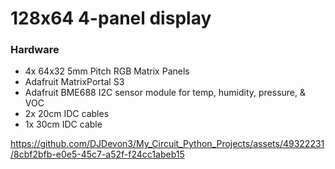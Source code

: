 # 128x64 4-panel display

### Hardware
- 4x 64x32 5mm Pitch RGB Matrix Panels
- Adafruit MatrixPortal S3
- Adafruit BME688 I2C sensor module for temp, humidity, pressure, & VOC
- 2x 20cm IDC cables
- 1x 30cm IDC cable


https://github.com/DJDevon3/My_Circuit_Python_Projects/assets/49322231/8cbf2bfb-e0e5-45c7-a52f-f24cc1abeb15

